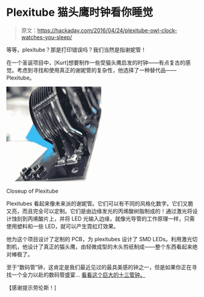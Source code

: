 # Plexitube 猫头鹰时钟看你睡觉

> 原文：<https://hackaday.com/2016/04/24/plexitube-owl-clock-watches-you-sleep/>

等等，plexitube？那是打印错误吗？我们当然是指谢妮管！

在一个圣诞项目中，[Kurt]想要制作一些受猫头鹰启发的时钟——有点复古的感觉。考虑到寻找和使用真正的谢妮管的复杂性，他选择了一种替代品——Plexitube。

[![lightguidescloseup](img/0e189b8fe3980a154bce2d22d671e2f9.png)](https://hackaday.com/wp-content/uploads/2016/04/lightguidescloseup.jpg)

Closeup of Plexitube

Plexitubes 看起来像未来派的谢妮管。它们可以有不同的风格化数字。它们又脆又亮，而且完全可以定制。它们是由边缘发光的丙烯酸树脂制成的！通过激光将设计蚀刻到丙烯酸片上，并将 LED 光输入边缘，就像光导管的工作原理一样，只需使用塑料和一些 LED，就可以产生霓虹灯效果。

他为这个项目设计了定制的 PCB，为 plexitubes 设计了 SMD LEDs。利用激光切割机，他设计了真正的猫头鹰，由轻微成型的木头剪纸制成——整个东西看起来绝对棒极了。

至于“数码管”钟，这肯定是我们最近见过的最具美感的钟之一，但是如果你正在寻找一个全力以赴的数码管盛宴… [看看这个巨大的十三管钟。](https://hackaday.com/2012/11/02/nixie-clock-that-doesnt-skimp-on-the-number-of-tubes/)

【感谢提示劳伦斯！]